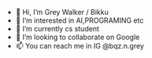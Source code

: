 - 👋 Hi, I’m Grey Walker / Bikku
- 👀 I’m interested in AI,PROGRAMING etc
- 🌱 I’m currently cs student
- 💞️ I’m looking to collaborate on Google
- 📫 You can reach me in IG @bqz.n.grey

<!---
bikkuvro/bikkuvro is a ✨ special ✨ repository because its `README.md` (this file) appears on your GitHub profile.
You can click the Preview link to take a look at your changes.
--->

